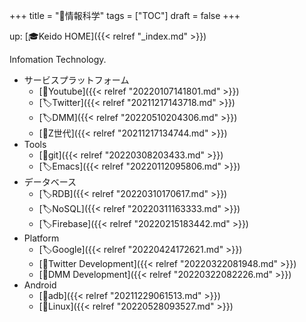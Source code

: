 +++
title = "📁情報科学"
tags = ["TOC"]
draft = false
+++

up: [🎓Keido HOME]({{< relref "_index.md" >}})

Infomation Technology.

-   サービスプラットフォーム
    -   [📝Youtube]({{< relref "20220107141801.md" >}})
    -   [🏷Twitter]({{< relref "20211217143718.md" >}})
    -   [🏷DMM]({{< relref "20220510204306.md" >}})
    -   [📝Z世代]({{< relref "20211217134744.md" >}})
-   Tools
    -   [📝git]({{< relref "20220308203433.md" >}})
    -   [🏷Emacs]({{< relref "20220112095806.md" >}})
-   データベース
    -   [🏷RDB]({{< relref "20220310170617.md" >}})
    -   [🏷NoSQL]({{< relref "20220311163333.md" >}})
    -   [🏷Firebase]({{< relref "20220215183442.md" >}})
-   Platform
    -   [🏷Google]({{< relref "20220424172621.md" >}})
    -   [📂Twitter Development]({{< relref "20220322081948.md" >}})
    -   [📝DMM Development]({{< relref "20220322082226.md" >}})
-   Android
    -   [📝adb]({{< relref "20211229061513.md" >}})
    -   [📝Linux]({{< relref "20220528093527.md" >}})
